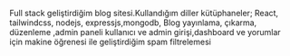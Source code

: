Full stack geliştirdiğim blog sitesi.Kullandığım diller kütüphaneler; React, tailwindcss, nodejs, expressjs,mongodb,
Blog yayınlama, çıkarma, düzenleme ,admin paneli kullanıcı ve admin girişi,dashboard ve yorumlar için makine öğrenesi ile geliştirdiğim spam filtrelemesi
